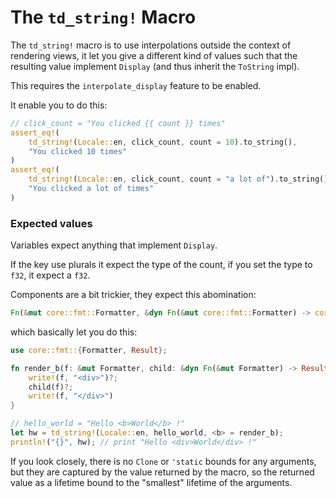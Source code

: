 # The `td_string!` Macro

The `td_string!` macro is to use interpolations outside the context of rendering views, it let you give a different kind of values such that the resulting value implement `Display` (and thus inherit the `ToString` impl).

This requires the `interpolate_display` feature to be enabled.

It enable you to do this:

```rust
// click_count = "You clicked {{ count }} times"
assert_eq!(
    td_string!(Locale::en, click_count, count = 10).to_string(),
    "You clicked 10 times"
)
assert_eq!(
    td_string!(Locale::en, click_count, count = "a lot of").to_string(),
    "You clicked a lot of times"
)
```

### Expected values

Variables expect anything that implement `Display`.

If the key use plurals it expect the type of the count, if you set the type to `f32`, it expect a `f32`.

Components are a bit trickier, they expect this abomination:

```rust
Fn(&mut core::fmt::Formatter, &dyn Fn(&mut core::fmt::Formatter) -> core::fmt::Result) -> core::fmt::Result
```

which basically let you do this:

```rust
use core::fmt::{Formatter, Result};

fn render_b(f: &mut Formatter, child: &dyn Fn(&mut Formatter) -> Result) -> Result {
    write!(f, "<div>")?;
    child(f)?;
    write!(f, "</div>")
}

// hello_world = "Hello <b>World</b> !"
let hw = td_string!(Locale::en, hello_world, <b> = render_b);
println!("{}", hw); // print "Hello <div>World</div> !"
```

If you look closely, there is no `Clone` or `'static` bounds for any arguments, but they are captured by the value returned by the macro,
so the returned value as a lifetime bound to the "smallest" lifetime of the arguments.
